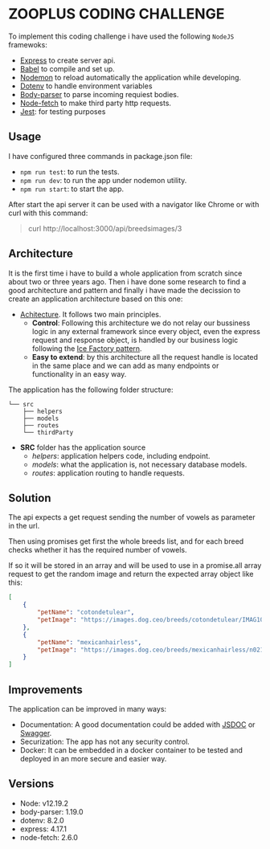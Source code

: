# ZOOPLUS CODING CHALLENGE #

To implement this coding challenge i have used the following `NodeJS` framewoks:
    
* [Express](http://expressjs.com/) to create server api.
* [Babel](https://babeljs.io/) to compile and set up.
* [Nodemon](https://nodemon.io/) to reload automatically the application while developing.
* [Dotenv](https://www.npmjs.com/package/dotenv) to handle environment variables
* [Body-parser](https://www.npmjs.com/package/body-parser) to parse incoming requiest bodies.
* [Node-fetch](https://www.npmjs.com/package/node-fetch) to make third party http requests.
* [Jest](https://jestjs.io/): for testing purposes

## Usage ##
I have configured three commands in package.json file:
* `npm run test`: to run the tests.
* `npm run dev`: to run the app under nodemon utility.
* `npm run start`: to start the app.

After start the api server it can be used with a navigator like Chrome or with curl with this command:
> curl http://localhost:3000/api/breedsimages/3

## Architecture ##
It is the first time i have to build a whole application from scratch since about two or three years ago. Then i have done some research to find a good architecture and pattern and finally i have made the decission to create an application architecture based on this one: 
* [Achitecture](https://github.com/arcdev1/mm_express_api_example/blob/master/src/contacts/contacts-endpoint.spec.js). It follows two main principles. 
    + **Control**: Following this architecture we do not relay our bussiness logic in any external framework since every object, even the express request and response object, is handled by our business logic following the [Ice Factory pattern](https://www.freecodecamp.org/news/elegant-patterns-in-modern-javascript-ice-factory-4161859a0eee/).
    + **Easy to extend**: by this architecture all the request handle is located in the same place and we can add as many endpoints or functionality in an easy way.

The application has the following folder structure:

```
└── src
    ├── helpers
    ├── models
    ├── routes
    └── thirdParty
```

* **SRC** folder has the application source
    +   *helpers*: application helpers code, including endpoint.
    +   *models*: what the application is, not necessary database models.
    +   *routes*: application routing to handle requests.

## Solution ##
The api expects a get request sending the number of vowels as parameter in the url.

Then using promises get first the whole breeds list, and for each breed checks whether it has the required number of vowels. 

If so it will be stored in an array and will be used to use in a promise.all array request to get the random image and return the expected array object like this:

```json
[
    {
        "petName": "cotondetulear",
        "petImage": "https://images.dog.ceo/breeds/cotondetulear/IMAG1063.jpg"
    },
    {
        "petName": "mexicanhairless",
        "petImage": "https://images.dog.ceo/breeds/mexicanhairless/n02113978_2606.jpg"
    }
]
```

## Improvements ##
The application can be improved in many ways:

* Documentation: A good documentation could be added with [JSDOC](https://jsdoc.app/) or [Swagger](https://swagger.io/).
* Securization: The app has not any security control.
* Docker: It can be embedded in a docker container to be tested and deployed in an more secure and easier way.

## Versions ##
* Node: v12.19.2
* body-parser: 1.19.0
* dotenv: 8.2.0
* express: 4.17.1
* node-fetch: 2.6.0